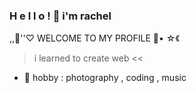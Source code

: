### H e l l o ! 🙌 i'm rachel
,,🐰''♡ WELCOME TO MY PROFILE 🍓• ☆《 
> i learned to create web << 

- 🌱 hobby : photography , coding , music
